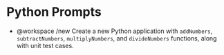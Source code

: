 # Python Prompts

- @workspace /new Create a new Python application with `addNumbers`, `subtractNumbers`, `multiplyNumbers`, and `divideNumbers` functions, along with unit test cases.
